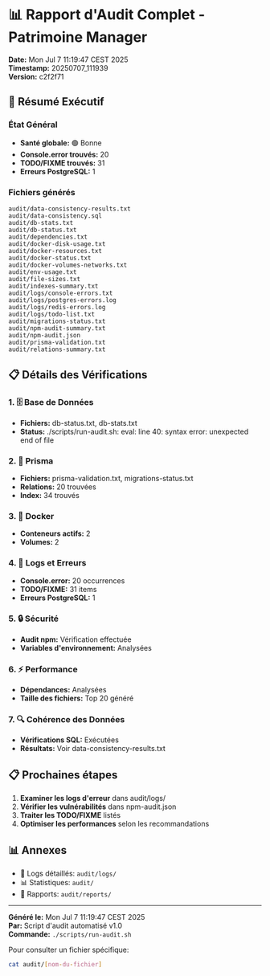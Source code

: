 # 📊 Rapport d'Audit Complet - Patrimoine Manager

**Date:** Mon Jul  7 11:19:47 CEST 2025  
**Timestamp:** 20250707_111939  
**Version:** c2f2f71

## 🎯 Résumé Exécutif

### État Général
- **Santé globale:** 🟢 Bonne
- **Console.error trouvés:** 20
- **TODO/FIXME trouvés:**       31
- **Erreurs PostgreSQL:**        1

### Fichiers générés
```
audit/data-consistency-results.txt
audit/data-consistency.sql
audit/db-stats.txt
audit/db-status.txt
audit/dependencies.txt
audit/docker-disk-usage.txt
audit/docker-resources.txt
audit/docker-status.txt
audit/docker-volumes-networks.txt
audit/env-usage.txt
audit/file-sizes.txt
audit/indexes-summary.txt
audit/logs/console-errors.txt
audit/logs/postgres-errors.log
audit/logs/redis-errors.log
audit/logs/todo-list.txt
audit/migrations-status.txt
audit/npm-audit-summary.txt
audit/npm-audit.json
audit/prisma-validation.txt
audit/relations-summary.txt
```

## 📋 Détails des Vérifications

### 1. 🗄️ Base de Données
- **Fichiers:** db-status.txt, db-stats.txt
- **Status:** ./scripts/run-audit.sh: eval: line 40: syntax error: unexpected end of file

### 2. 🔧 Prisma
- **Fichiers:** prisma-validation.txt, migrations-status.txt
- **Relations:**       20 trouvées
- **Index:**       34 trouvés

### 3. 🐳 Docker
- **Conteneurs actifs:**        2
- **Volumes:**        2

### 4. 📝 Logs et Erreurs
- **Console.error:** 20 occurrences
- **TODO/FIXME:**       31 items
- **Erreurs PostgreSQL:**        1

### 5. 🔒 Sécurité
- **Audit npm:** Vérification effectuée
- **Variables d'environnement:** Analysées

### 6. ⚡ Performance
- **Dépendances:** Analysées
- **Taille des fichiers:** Top 20 généré

### 7. 🔍 Cohérence des Données
- **Vérifications SQL:** Exécutées
- **Résultats:** Voir data-consistency-results.txt

## 📋 Prochaines étapes

1. **Examiner les logs d'erreur** dans audit/logs/
2. **Vérifier les vulnérabilités** dans npm-audit.json
3. **Traiter les TODO/FIXME** listés
4. **Optimiser les performances** selon les recommandations

## 📊 Annexes

- 📁 Logs détaillés: `audit/logs/`
- 📊 Statistiques: `audit/`
- 📄 Rapports: `audit/reports/`

---

**Généré le:** Mon Jul  7 11:19:47 CEST 2025  
**Par:** Script d'audit automatisé v1.0  
**Commande:** `./scripts/run-audit.sh`

Pour consulter un fichier spécifique:
```bash
cat audit/[nom-du-fichier]
```
